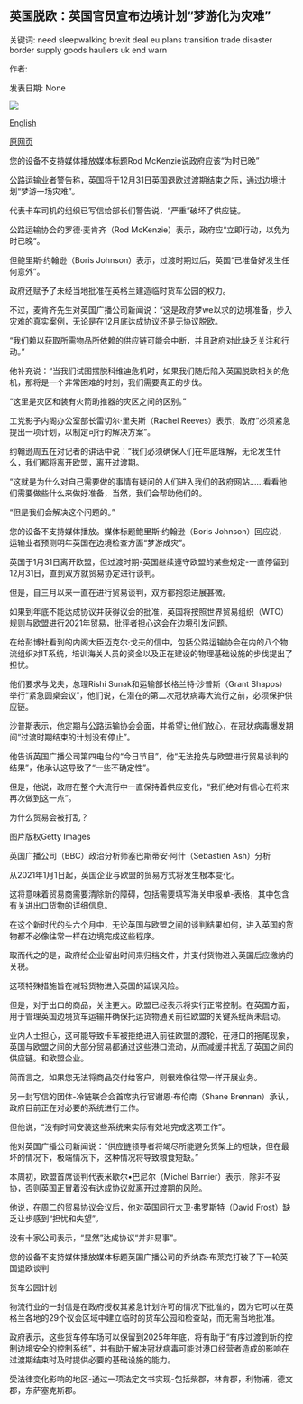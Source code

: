 ## 英国脱欧：英国官员宣布边境计划“梦游化为灾难”

关键词: need sleepwalking brexit deal eu plans transition trade disaster border supply goods hauliers uk end warn

作者: 

发表日期: None

![](https://ichef.bbci.co.uk/images/ic/1024x576/p08qhyxm.jpg)

[English](Brexit%3A%20UK%20%27sleepwalking%20into%20disaster%27%20over%20border%20plans%2C%20hauliers%20warn.md)

[原网页](https://www.bbc.com/news/uk-54021421)

您的设备不支持媒体播放媒体标题Rod McKenzie说政府应该“为时已晚”

公路运输业者警告称，英国将于12月31日英国退欧过渡期结束之际，通过边境计划“梦游一场灾难”。

代表卡车司机的组织已写信给部长们警告说，“严重”破坏了供应链。

公路运输协会的罗德·麦肯齐（Rod McKenzie）表示，政府应“立即行动，以免为时已晚”。

但鲍里斯·约翰逊（Boris Johnson）表示，过渡时期过后，英国“已准备好发生任何意外”。

政府还赋予了未经当地批准在英格兰建造临时货车公园的权力。

不过，麦肯齐先生对英国广播公司新闻说：“这是政府梦we以求的边境准备，步入灾难的真实案例，无论是在12月底达成协议还是无协议脱欧。

“我们赖以获取所需物品所依赖的供应链可能会中断，并且政府对此缺乏关注和行动。”

他补充说：“当我们试图摆脱科维迪危机时，如果我们随后陷入英国脱欧相关的危机，那将是一个非常困难的时刻，我们需要真正的步伐。

“这里是灾区和装有火箭助推器的灾区之间的区别。”

工党影子内阁办公室部长雷切尔·里夫斯（Rachel Reeves）表示，政府“必须紧急提出一项计划，以制定可行的解决方案”。

约翰逊周五在对记者的讲话中说：“我们必须确保人们在年底理解，无论发生什么，我们都将离开欧盟，离开过渡期。

“这就是为什么对自己需要做的事情有疑问的人们进入我们的政府网站……看看他们需要做些什么来做好准备，当然，我们会帮助他们的。

“但是我们会解决这个问题的。”

您的设备不支持媒体播放。媒体标题鲍里斯·约翰逊（Boris Johnson）回应说，运输业者预测明年英国在边境检查方面“梦游成灾”。

英国于1月31日离开欧盟，但过渡时期-英国继续遵守欧盟的某些规定-一直停留到12月31日，直到双方就贸易协定进行谈判。

但是，自三月以来一直在进行贸易谈判，双方都抱怨进展甚微。

如果到年底不能达成协议并获得议会的批准，英国将按照世界贸易组织（WTO）规则与欧盟进行2021年贸易，批评者担心这会在边境引发问题。

在给彭博社看到的内阁大臣迈克尔·戈夫的信中，包括公路运输协会在内的八个物流组织对IT系统，培训海关人员的资金以及正在建设的物理基础设施的步伐提出了担忧。

他们要求与戈夫，总理Rishi Sunak和运输部长格兰特·沙普斯（Grant Shapps）举行“紧急圆桌会议”，他们说，在潜在的第二次冠状病毒大流行之前，必须保护供应链。

沙普斯表示，他定期与公路运输协会会面，并希望让他们放心，在冠状病毒爆发期间“过渡时期结束的计划没有停止”。

他告诉英国广播公司第四电台的“今日节目”，他“无法抢先与欧盟进行贸易谈判的结果”，他承认这导致了“一些不确定性”。

但是，他说，政府在整个大流行中一直保持着供应变化，“我们绝对有信心在将来再次做到这一点”。

为什么贸易会被打乱？

图片版权Getty Images

英国广播公司（BBC）政治分析师塞巴斯蒂安·阿什（Sebastien Ash）分析

从2021年1月1日起，英国企业与欧盟的贸易方式将发生根本变化。

这将意味着贸易商需要清除新的障碍，包括需要填写海关申报单-表格，其中包含有关进出口货物的详细信息。

在这个新时代的头六个月中，无论英国与欧盟之间的谈判结果如何，进入英国的货物都不必像往常一样在边境完成这些程序。

取而代之的是，政府给企业留出时间来归档文件，并支付货物进入英国后应缴纳的关税。

这项特殊措施旨在减轻货物进入英国的延误风险。

但是，对于出口的商品，关注更大。欧盟已经表示将实行正常控制。在英国方面，用于管理英国边境货车运输并确保托运货物通关前往欧盟的关键系统尚未启动。

业内人士担心，这可能导致卡车被拒绝进入前往欧盟的渡轮，在港口的拖尾现象，英国与欧盟之间的大部分贸易都通过这些港口流动，从而减缓并扰乱了英国之间的供应链。和欧盟企业。

简而言之，如果您无法将商品交付给客户，则很难像往常一样开展业务。

另一封写信的团体-冷链联合会首席执行官谢恩·布伦南（Shane Brennan）承认，政府目前正在对必要的系统进行工作。

但他说，“没有时间安装这些系统来实际有效地完成这项工作”。

他对英国广播公司新闻说：“供应链领导者将竭尽所能避免货架上的短缺，但在最坏的情况下，极端情况下，这种情况将导致粮食短缺。”

本周初，欧盟首席谈判代表米歇尔•巴尼尔（Michel Barnier）表示，除非不妥协，否则英国正冒着没有达成协议就离开过渡期的风险。

他说，在周二的贸易协议会议后，他对英国同行大卫·弗罗斯特（David Frost）缺乏让步感到“担忧和失望”。

没有十家公司表示，“显然”达成协议“并非易事”。

您的设备不支持媒体播放媒体标题英国广播公司的乔纳森·布莱克打破了下一轮英国退欧谈判

货车公园计划

物流行业的一封信是在政府授权其紧急计划许可的情况下批准的，因为它可以在英格兰各地的29个议会区域中建立临时的货车公园和检查站，而无需当地批准。

政府表示，这些货车停车场可以保留到2025年年底，将有助于“有序过渡到新的控制边境安全的控制系统”，并有助于解决冠状病毒可能对港口经营者造成的影响在过渡期结束时及时提供必要的基础设施的能力。

受法律变化影响的地区-通过一项法定文书实现-包括柴郡，林肯郡，利物浦，德文郡，东萨塞克斯郡。